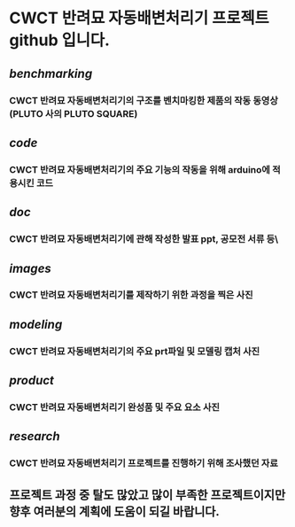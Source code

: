 # CWCT 반려묘 자동배변처리기 프로젝트 github 입니다.

## *benchmarking*
### CWCT 반려묘 자동배변처리기의 구조를 벤치마킹한 제품의 작동 동영상(PLUTO 사의 PLUTO SQUARE)


## *code*
### CWCT 반려묘 자동배변처리기의 주요 기능의 작동을 위해 arduino에 적용시킨 코드


## *doc*
### CWCT 반려묘 자동배변처리기에 관해 작성한 발표 ppt, 공모전 서류 등\


## *images*
### CWCT 반려묘 자동배변처리기를 제작하기 위한 과정을 찍은 사진


## *modeling*
### CWCT 반려묘 자동배변처리기의 주요 prt파일 및 모델링 캡처 사진


## *product*
### CWCT 반려묘 자동배변처리기 완성품 및 주요 요소 사진


## *research*
### CWCT 반려묘 자동배변처리기 프로젝트를 진행하기 위해 조사했던 자료


## 프로젝트 과정 중 탈도 많았고 많이 부족한 프로젝트이지만 향후 여러분의 계획에 도움이 되길 바랍니다.
